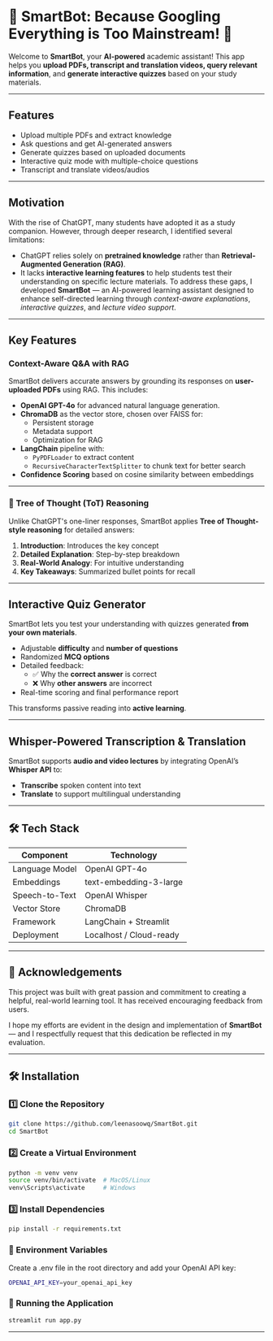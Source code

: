 # 🧠 SmartBot: Because Googling Everything is Too Mainstream! 🤖

Welcome to **SmartBot**, your **AI-powered** academic assistant! This app helps you **upload PDFs, transcript and translation videos, query relevant information**, and **generate interactive quizzes** based on your study materials.  

---

## Features  
- Upload multiple PDFs and extract knowledge  
- Ask questions and get AI-generated answers  
- Generate quizzes based on uploaded documents  
- Interactive quiz mode with multiple-choice questions  
- Transcript and translate videos/audios
---
## Motivation 
With the rise of ChatGPT, many students have adopted it as a study companion. However, through deeper research, I identified several limitations:
- ChatGPT relies solely on **pretrained knowledge** rather than **Retrieval-Augmented Generation (RAG)**.
- It lacks **interactive learning features** to help students test their understanding on specific lecture materials.
To address these gaps, I developed **SmartBot** — an AI-powered learning assistant designed to enhance self-directed learning through *context-aware explanations*, *interactive quizzes*, and *lecture video support*.
---
## Key Features

### Context-Aware Q&A with RAG

SmartBot delivers accurate answers by grounding its responses on **user-uploaded PDFs** using RAG. This includes:

- **OpenAI GPT-4o** for advanced natural language generation.
- **ChromaDB** as the vector store, chosen over FAISS for:
  - Persistent storage
  - Metadata support
  - Optimization for RAG
- **LangChain** pipeline with:
  - `PyPDFLoader` to extract content
  - `RecursiveCharacterTextSplitter` to chunk text for better search
- **Confidence Scoring** based on cosine similarity between embeddings

---

### 🌳 Tree of Thought (ToT) Reasoning

Unlike ChatGPT's one-liner responses, SmartBot applies **Tree of Thought-style reasoning** for detailed answers:

1. **Introduction**: Introduces the key concept
2. **Detailed Explanation**: Step-by-step breakdown
3. **Real-World Analogy**: For intuitive understanding
4. **Key Takeaways**: Summarized bullet points for recall

---

## Interactive Quiz Generator

SmartBot lets you test your understanding with quizzes generated **from your own materials**.

- Adjustable **difficulty** and **number of questions**
- Randomized **MCQ options**
- Detailed feedback:
  - ✅ Why the **correct answer** is correct
  - ❌ Why **other answers** are incorrect
- Real-time scoring and final performance report

This transforms passive reading into **active learning**.

---

## Whisper-Powered Transcription & Translation

SmartBot supports **audio and video lectures** by integrating OpenAI’s **Whisper API** to:

- **Transcribe** spoken content into text
- **Translate** to support multilingual understanding

---

## 🛠️ Tech Stack

| Component         | Technology                 |
|------------------|----------------------------|
| Language Model    | OpenAI GPT-4o              |
| Embeddings        | text-embedding-3-large     |
| Speech-to-Text    | OpenAI Whisper             |
| Vector Store      | ChromaDB                   |
| Framework         | LangChain + Streamlit      |
| Deployment        | Localhost / Cloud-ready    |

---

## 🙏 Acknowledgements

This project was built with great passion and commitment to creating a helpful, real-world learning tool. It has received encouraging feedback from users.

I hope my efforts are evident in the design and implementation of **SmartBot** — and I respectfully request that this dedication be reflected in my evaluation.

---

## 🛠️ Installation  

### 1️⃣ Clone the Repository  
```bash
git clone https://github.com/leenasoowq/SmartBot.git
cd SmartBot
```

### 2️⃣ Create a Virtual Environment
```bash
python -m venv venv
source venv/bin/activate  # MacOS/Linux
venv\Scripts\activate     # Windows
```

### 3️⃣ Install Dependencies
```bash
pip install -r requirements.txt
```

### 🔑 Environment Variables
Create a .env file in the root directory and add your OpenAI API key:
```bash
OPENAI_API_KEY=your_openai_api_key
```

### 🏃 Running the Application
```bash
streamlit run app.py
```





---


